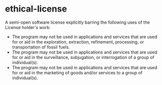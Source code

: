 # ethical-license
A semi-open software license explicitly barring the following uses of the License holder's work:
- The program may not be used in applications and services that
are used for or aid in the exploration, extraction, refinement,
processing, or transportation of fossil fuels.
- The program may not be used in applications and services that are used for or aid in the surveillance, subjugation, or interrogation of a group of individual(s).
- The program may not be used in applications and services that
are used for or aid in the marketing of goods and/or services to
a group of individual(s).


